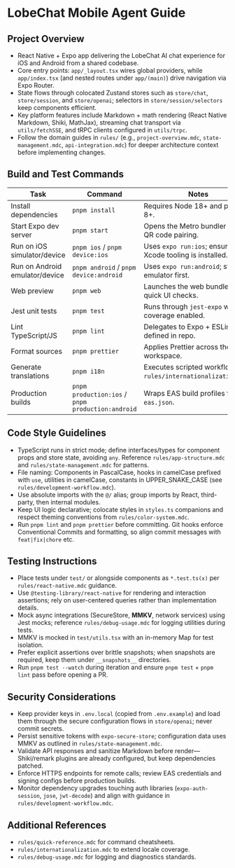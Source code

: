 # LobeChat Mobile Agent Guide

## Project Overview

- React Native + Expo app delivering the LobeChat AI chat experience for iOS and Android from a shared codebase.
- Core entry points: `app/_layout.tsx` wires global providers, while `app/index.tsx` (and nested routes under `app/(main)`) drive navigation via Expo Router.
- State flows through colocated Zustand stores such as `store/chat`, `store/session`, and `store/openai`; selectors in `store/session/selectors` keep components efficient.
- Key platform features include Markdown + math rendering (React Native Markdown, Shiki, MathJax), streaming chat transport via `utils/fetchSSE`, and tRPC clients configured in `utils/trpc`.
- Follow the domain guides in `rules/` (e.g., `project-overview.mdc`, `state-management.mdc`, `api-integration.mdc`) for deeper architecture context before implementing changes.

## Build and Test Commands

| Task                           | Command                                           | Notes                                                             |
| ------------------------------ | ------------------------------------------------- | ----------------------------------------------------------------- |
| Install dependencies           | `pnpm install`                                    | Requires Node 18+ and pnpm 8+.                                    |
| Start Expo dev server          | `pnpm start`                                      | Opens the Metro bundler with QR code pairing.                     |
| Run on iOS simulator/device    | `pnpm ios` / `pnpm device:ios`                    | Uses `expo run:ios`; ensure Xcode tooling is installed.           |
| Run on Android emulator/device | `pnpm android` / `pnpm device:android`            | Uses `expo run:android`; start an emulator first.                 |
| Web preview                    | `pnpm web`                                        | Launches the web bundle for quick UI checks.                      |
| Jest unit tests                | `pnpm test`                                       | Runs through `jest-expo` with coverage enabled.                   |
| Lint TypeScript/JS             | `pnpm lint`                                       | Delegates to Expo + ESLint rules defined in repo.                 |
| Format sources                 | `pnpm prettier`                                   | Applies Prettier across the workspace.                            |
| Generate translations          | `pnpm i18n`                                       | Executes scripted workflow from `rules/internationalization.mdc`. |
| Production builds              | `pnpm production:ios` / `pnpm production:android` | Wraps EAS build profiles from `eas.json`.                         |

## Code Style Guidelines

- TypeScript runs in strict mode; define interfaces/types for component props and store state, avoiding `any`. Reference `rules/app-structure.mdc` and `rules/state-management.mdc` for patterns.
- File naming: Components in PascalCase, hooks in camelCase prefixed with `use`, utilities in camelCase, constants in UPPER_SNAKE_CASE (see `rules/development-workflow.mdc`).
- Use absolute imports with the `@/` alias; group imports by React, third-party, then internal modules.
- Keep UI logic declarative; colocate styles in `styles.ts` companions and respect theming conventions from `rules/color-system.mdc`.
- Run `pnpm lint` and `pnpm prettier` before committing. Git hooks enforce Conventional Commits and formatting, so align commit messages with `feat|fix|chore` etc.

## Testing Instructions

- Place tests under `test/` or alongside components as `*.test.ts(x)` per `rules/react-native.mdc` guidance.
- Use `@testing-library/react-native` for rendering and interaction assertions; rely on user-centered queries rather than implementation details.
- Mock async integrations (SecureStore, **MMKV**, network services) using Jest mocks; reference `rules/debug-usage.mdc` for logging utilities during tests.
- MMKV is mocked in `test/utils.tsx` with an in-memory Map for test isolation.
- Prefer explicit assertions over brittle snapshots; when snapshots are required, keep them under `__snapshots__` directories.
- Run `pnpm test --watch` during iteration and ensure `pnpm test` + `pnpm lint` pass before opening a PR.

## Security Considerations

- Keep provider keys in `.env.local` (copied from `.env.example`) and load them through the secure configuration flows in `store/openai`; never commit secrets.
- Persist sensitive tokens with `expo-secure-store`; configuration data uses MMKV as outlined in `rules/state-management.mdc`.
- Validate API responses and sanitize Markdown before render—Shiki/remark plugins are already configured, but keep dependencies patched.
- Enforce HTTPS endpoints for remote calls; review EAS credentials and signing configs before production builds.
- Monitor dependency upgrades touching auth libraries (`expo-auth-session`, `jose`, `jwt-decode`) and align with guidance in `rules/development-workflow.mdc`.

## Additional References

- `rules/quick-reference.mdc` for command cheatsheets.
- `rules/internationalization.mdc` to extend locale coverage.
- `rules/debug-usage.mdc` for logging and diagnostics standards.
